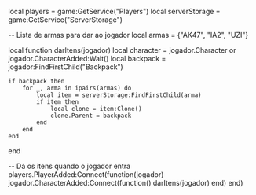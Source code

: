 local players = game:GetService("Players")
local serverStorage = game:GetService("ServerStorage")

-- Lista de armas para dar ao jogador
local armas = {"AK47", "IA2", "UZI"}

local function darItens(jogador)
    local character = jogador.Character or jogador.CharacterAdded:Wait()
    local backpack = jogador:FindFirstChild("Backpack")
    
    if backpack then
        for _, arma in ipairs(armas) do
            local item = serverStorage:FindFirstChild(arma)
            if item then
                local clone = item:Clone()
                clone.Parent = backpack
            end
        end
    end
end

-- Dá os itens quando o jogador entra
players.PlayerAdded:Connect(function(jogador)
    jogador.CharacterAdded:Connect(function()
        darItens(jogador)
    end)
end)
